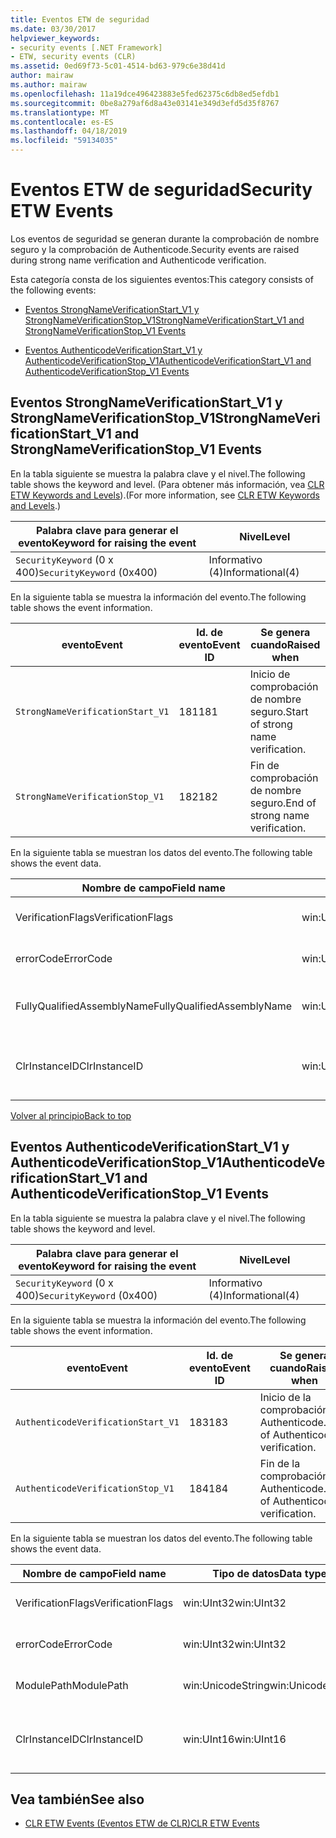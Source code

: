 ```yaml
---
title: Eventos ETW de seguridad
ms.date: 03/30/2017
helpviewer_keywords:
- security events [.NET Framework]
- ETW, security events (CLR)
ms.assetid: 0ed69f73-5c01-4514-bd63-979c6e38d41d
author: mairaw
ms.author: mairaw
ms.openlocfilehash: 11a19dce496423883e5fed62375c6db8ed5efdb1
ms.sourcegitcommit: 0be8a279af6d8a43e03141e349d3efd5d35f8767
ms.translationtype: MT
ms.contentlocale: es-ES
ms.lasthandoff: 04/18/2019
ms.locfileid: "59134035"
---
```

# <a name="security-etw-events"></a><span data-ttu-id="98715-102">Eventos ETW de seguridad</span><span class="sxs-lookup"><span data-stu-id="98715-102">Security ETW Events</span></span>
<a name="top"></a> <span data-ttu-id="98715-103">Los eventos de seguridad se generan durante la comprobación de nombre seguro y la comprobación de Authenticode.</span><span class="sxs-lookup"><span data-stu-id="98715-103">Security events are raised during strong name verification and Authenticode verification.</span></span>  
  
 <span data-ttu-id="98715-104">Esta categoría consta de los siguientes eventos:</span><span class="sxs-lookup"><span data-stu-id="98715-104">This category consists of the following events:</span></span>  
  
-   [<span data-ttu-id="98715-105">Eventos StrongNameVerificationStart_V1 y StrongNameVerificationStop_V1</span><span class="sxs-lookup"><span data-stu-id="98715-105">StrongNameVerificationStart_V1 and StrongNameVerificationStop_V1 Events</span></span>](#strongnameverificationstart_v1_and_strongnameverificationstop_v1_events)  
  
-   [<span data-ttu-id="98715-106">Eventos AuthenticodeVerificationStart_V1 y AuthenticodeVerificationStop_V1</span><span class="sxs-lookup"><span data-stu-id="98715-106">AuthenticodeVerificationStart_V1 and AuthenticodeVerificationStop_V1 Events</span></span>](#authenticodeverificationstart_v1_and_authenticodeverificationstop_v1_events)  
  
<a name="strongnameverificationstart_v1_and_strongnameverificationstop_v1_events"></a>   
## <a name="strongnameverificationstartv1-and-strongnameverificationstopv1-events"></a><span data-ttu-id="98715-107">Eventos StrongNameVerificationStart_V1 y StrongNameVerificationStop_V1</span><span class="sxs-lookup"><span data-stu-id="98715-107">StrongNameVerificationStart_V1 and StrongNameVerificationStop_V1 Events</span></span>  
 <span data-ttu-id="98715-108">En la tabla siguiente se muestra la palabra clave y el nivel.</span><span class="sxs-lookup"><span data-stu-id="98715-108">The following table shows the keyword and level.</span></span> <span data-ttu-id="98715-109">(Para obtener más información, vea [CLR ETW Keywords and Levels](../../../docs/framework/performance/clr-etw-keywords-and-levels.md)).</span><span class="sxs-lookup"><span data-stu-id="98715-109">(For more information, see [CLR ETW Keywords and Levels](../../../docs/framework/performance/clr-etw-keywords-and-levels.md).)</span></span>  
  
|<span data-ttu-id="98715-110">Palabra clave para generar el evento</span><span class="sxs-lookup"><span data-stu-id="98715-110">Keyword for raising the event</span></span>|<span data-ttu-id="98715-111">Nivel</span><span class="sxs-lookup"><span data-stu-id="98715-111">Level</span></span>|  
|-----------------------------------|-----------|  
|<span data-ttu-id="98715-112">`SecurityKeyword` (0 x 400)</span><span class="sxs-lookup"><span data-stu-id="98715-112">`SecurityKeyword` (0x400)</span></span>|<span data-ttu-id="98715-113">Informativo (4)</span><span class="sxs-lookup"><span data-stu-id="98715-113">Informational(4)</span></span>|  
  
 <span data-ttu-id="98715-114">En la siguiente tabla se muestra la información del evento.</span><span class="sxs-lookup"><span data-stu-id="98715-114">The following table shows the event information.</span></span>  
  
|<span data-ttu-id="98715-115">evento</span><span class="sxs-lookup"><span data-stu-id="98715-115">Event</span></span>|<span data-ttu-id="98715-116">Id. de evento</span><span class="sxs-lookup"><span data-stu-id="98715-116">Event ID</span></span>|<span data-ttu-id="98715-117">Se genera cuando</span><span class="sxs-lookup"><span data-stu-id="98715-117">Raised when</span></span>|  
|-----------|--------------|-----------------|  
|`StrongNameVerificationStart_V1`|<span data-ttu-id="98715-118">181</span><span class="sxs-lookup"><span data-stu-id="98715-118">181</span></span>|<span data-ttu-id="98715-119">Inicio de comprobación de nombre seguro.</span><span class="sxs-lookup"><span data-stu-id="98715-119">Start of strong name verification.</span></span>|  
|`StrongNameVerificationStop_V1`|<span data-ttu-id="98715-120">182</span><span class="sxs-lookup"><span data-stu-id="98715-120">182</span></span>|<span data-ttu-id="98715-121">Fin de comprobación de nombre seguro.</span><span class="sxs-lookup"><span data-stu-id="98715-121">End of strong name verification.</span></span>|  
  
 <span data-ttu-id="98715-122">En la siguiente tabla se muestran los datos del evento.</span><span class="sxs-lookup"><span data-stu-id="98715-122">The following table shows the event data.</span></span>  
  
|<span data-ttu-id="98715-123">Nombre de campo</span><span class="sxs-lookup"><span data-stu-id="98715-123">Field name</span></span>|<span data-ttu-id="98715-124">Tipo de datos</span><span class="sxs-lookup"><span data-stu-id="98715-124">Data type</span></span>|<span data-ttu-id="98715-125">Descripción</span><span class="sxs-lookup"><span data-stu-id="98715-125">Description</span></span>|  
|----------------|---------------|-----------------|  
|<span data-ttu-id="98715-126">VerificationFlags</span><span class="sxs-lookup"><span data-stu-id="98715-126">VerificationFlags</span></span>|<span data-ttu-id="98715-127">win:UInt32</span><span class="sxs-lookup"><span data-stu-id="98715-127">win:UInt32</span></span>|<span data-ttu-id="98715-128">Marcas de verificación.</span><span class="sxs-lookup"><span data-stu-id="98715-128">The verification flags.</span></span>|  
|<span data-ttu-id="98715-129">errorCode</span><span class="sxs-lookup"><span data-stu-id="98715-129">ErrorCode</span></span>|<span data-ttu-id="98715-130">win:UInt32</span><span class="sxs-lookup"><span data-stu-id="98715-130">win:UInt32</span></span>|<span data-ttu-id="98715-131">Código de error HResult.</span><span class="sxs-lookup"><span data-stu-id="98715-131">The HResult error code.</span></span>|  
|<span data-ttu-id="98715-132">FullyQualifiedAssemblyName</span><span class="sxs-lookup"><span data-stu-id="98715-132">FullyQualifiedAssemblyName</span></span>|<span data-ttu-id="98715-133">win:UnicodeString</span><span class="sxs-lookup"><span data-stu-id="98715-133">win:UnicodeString</span></span>|<span data-ttu-id="98715-134">Nombre completo del ensamblado.</span><span class="sxs-lookup"><span data-stu-id="98715-134">The fully qualified assembly name.</span></span>|  
|<span data-ttu-id="98715-135">ClrInstanceID</span><span class="sxs-lookup"><span data-stu-id="98715-135">ClrInstanceID</span></span>|<span data-ttu-id="98715-136">win:UInt16</span><span class="sxs-lookup"><span data-stu-id="98715-136">win:UInt16</span></span>|<span data-ttu-id="98715-137">Identificador único para la instancia de CLR o CoreCLR.</span><span class="sxs-lookup"><span data-stu-id="98715-137">Unique ID for the instance of CLR or CoreCLR.</span></span>|  
  
 [<span data-ttu-id="98715-138">Volver al principio</span><span class="sxs-lookup"><span data-stu-id="98715-138">Back to top</span></span>](#top)  
  
<a name="authenticodeverificationstart_v1_and_authenticodeverificationstop_v1_events"></a>   
## <a name="authenticodeverificationstartv1-and-authenticodeverificationstopv1-events"></a><span data-ttu-id="98715-139">Eventos AuthenticodeVerificationStart_V1 y AuthenticodeVerificationStop_V1</span><span class="sxs-lookup"><span data-stu-id="98715-139">AuthenticodeVerificationStart_V1 and AuthenticodeVerificationStop_V1 Events</span></span>  
 <span data-ttu-id="98715-140">En la tabla siguiente se muestra la palabra clave y el nivel.</span><span class="sxs-lookup"><span data-stu-id="98715-140">The following table shows the keyword and level.</span></span>  
  
|<span data-ttu-id="98715-141">Palabra clave para generar el evento</span><span class="sxs-lookup"><span data-stu-id="98715-141">Keyword for raising the event</span></span>|<span data-ttu-id="98715-142">Nivel</span><span class="sxs-lookup"><span data-stu-id="98715-142">Level</span></span>|  
|-----------------------------------|-----------|  
|<span data-ttu-id="98715-143">`SecurityKeyword` (0 x 400)</span><span class="sxs-lookup"><span data-stu-id="98715-143">`SecurityKeyword` (0x400)</span></span>|<span data-ttu-id="98715-144">Informativo (4)</span><span class="sxs-lookup"><span data-stu-id="98715-144">Informational(4)</span></span>|  
  
 <span data-ttu-id="98715-145">En la siguiente tabla se muestra la información del evento.</span><span class="sxs-lookup"><span data-stu-id="98715-145">The following table shows the event information.</span></span>  
  
|<span data-ttu-id="98715-146">evento</span><span class="sxs-lookup"><span data-stu-id="98715-146">Event</span></span>|<span data-ttu-id="98715-147">Id. de evento</span><span class="sxs-lookup"><span data-stu-id="98715-147">Event ID</span></span>|<span data-ttu-id="98715-148">Se genera cuando</span><span class="sxs-lookup"><span data-stu-id="98715-148">Raised when</span></span>|  
|-----------|--------------|-----------------|  
|`AuthenticodeVerificationStart_V1`|<span data-ttu-id="98715-149">183</span><span class="sxs-lookup"><span data-stu-id="98715-149">183</span></span>|<span data-ttu-id="98715-150">Inicio de la comprobación de Authenticode.</span><span class="sxs-lookup"><span data-stu-id="98715-150">Start of Authenticode verification.</span></span>|  
|`AuthenticodeVerificationStop_V1`|<span data-ttu-id="98715-151">184</span><span class="sxs-lookup"><span data-stu-id="98715-151">184</span></span>|<span data-ttu-id="98715-152">Fin de la comprobación de Authenticode.</span><span class="sxs-lookup"><span data-stu-id="98715-152">End of Authenticode verification.</span></span>|  
  
 <span data-ttu-id="98715-153">En la siguiente tabla se muestran los datos del evento.</span><span class="sxs-lookup"><span data-stu-id="98715-153">The following table shows the event data.</span></span>  
  
|<span data-ttu-id="98715-154">Nombre de campo</span><span class="sxs-lookup"><span data-stu-id="98715-154">Field name</span></span>|<span data-ttu-id="98715-155">Tipo de datos</span><span class="sxs-lookup"><span data-stu-id="98715-155">Data type</span></span>|<span data-ttu-id="98715-156">Descripción</span><span class="sxs-lookup"><span data-stu-id="98715-156">Description</span></span>|  
|----------------|---------------|-----------------|  
|<span data-ttu-id="98715-157">VerificationFlags</span><span class="sxs-lookup"><span data-stu-id="98715-157">VerificationFlags</span></span>|<span data-ttu-id="98715-158">win:UInt32</span><span class="sxs-lookup"><span data-stu-id="98715-158">win:UInt32</span></span>|<span data-ttu-id="98715-159">Marcas de verificación.</span><span class="sxs-lookup"><span data-stu-id="98715-159">The verification flags.</span></span>|  
|<span data-ttu-id="98715-160">errorCode</span><span class="sxs-lookup"><span data-stu-id="98715-160">ErrorCode</span></span>|<span data-ttu-id="98715-161">win:UInt32</span><span class="sxs-lookup"><span data-stu-id="98715-161">win:UInt32</span></span>|<span data-ttu-id="98715-162">Código de error HResult.</span><span class="sxs-lookup"><span data-stu-id="98715-162">The HResult error code.</span></span>|  
|<span data-ttu-id="98715-163">ModulePath</span><span class="sxs-lookup"><span data-stu-id="98715-163">ModulePath</span></span>|<span data-ttu-id="98715-164">win:UnicodeString</span><span class="sxs-lookup"><span data-stu-id="98715-164">win:UnicodeString</span></span>|<span data-ttu-id="98715-165">Ruta de acceso del módulo.</span><span class="sxs-lookup"><span data-stu-id="98715-165">The module path.</span></span>|  
|<span data-ttu-id="98715-166">ClrInstanceID</span><span class="sxs-lookup"><span data-stu-id="98715-166">ClrInstanceID</span></span>|<span data-ttu-id="98715-167">win:UInt16</span><span class="sxs-lookup"><span data-stu-id="98715-167">win:UInt16</span></span>|<span data-ttu-id="98715-168">Identificador único para la instancia de CLR o CoreCLR.</span><span class="sxs-lookup"><span data-stu-id="98715-168">Unique ID for the instance of CLR or CoreCLR.</span></span>|  
  
## <a name="see-also"></a><span data-ttu-id="98715-169">Vea también</span><span class="sxs-lookup"><span data-stu-id="98715-169">See also</span></span>

- [<span data-ttu-id="98715-170">CLR ETW Events (Eventos ETW de CLR)</span><span class="sxs-lookup"><span data-stu-id="98715-170">CLR ETW Events</span></span>](../../../docs/framework/performance/clr-etw-events.md)
